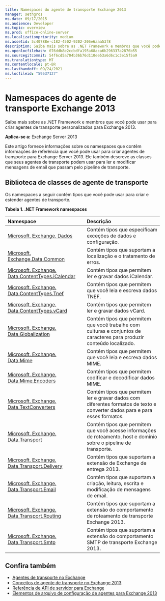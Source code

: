 ```yaml
---
title: Namespaces do agente de transporte Exchange 2013
manager: sethgros
ms.date: 09/17/2015
ms.audience: Developer
ms.topic: overview
ms.prod: office-online-server
ms.localizationpriority: medium
ms.assetid: 5c40788e-c182-4502-9202-206e6aaa53f8
description: Saiba mais sobre as .NET Framework e membros que você pode usar para criar agentes de transporte personalizados para Exchange 2013.
ms.openlocfilehash: 076ddb8e2ccbdfa195a68aca6b296337a2876b55
ms.sourcegitcommit: 54f6cd5a704b36b76d110ee53a6d6c1c3e15f5a9
ms.translationtype: MT
ms.contentlocale: pt-BR
ms.lasthandoff: 09/24/2021
ms.locfileid: "59537127"
---
```

# <a name="transport-agent-namespaces-in-exchange-2013"></a>Namespaces do agente de transporte Exchange 2013

Saiba mais sobre as .NET Framework e membros que você pode usar para criar agentes de transporte personalizados para Exchange 2013.
  
**Aplica-se a:** Exchange Server 2013 
  
Este artigo fornece informações sobre os namespaces que contêm informações de referência que você pode usar para criar agentes de transporte para Exchange Server 2013. Ele também descreve as classes que seus agentes de transporte podem usar para ler e modificar mensagens de email que passam pelo pipeline de transporte.
  
## <a name="transport-agent-class-library"></a>Biblioteca de classes de agente de transporte

Os namespaces a seguir contêm tipos que você pode usar para criar e estender agentes de transporte.

**Tabela 1. .NET Framework namespaces**

|**Namespace**|**Descrição**|
|:-----|:-----|
|[Microsoft. Exchange. Dados](https://msdn.microsoft.com/library/Microsoft.Exchange.Data.aspx) <br/> |Contém tipos que especificam exceções de dados e configuração.  <br/> |
|[Microsoft. Exchange.Data.Common](https://msdn.microsoft.com/library/Microsoft.Exchange.Data.Common.aspx) <br/> |Contém tipos que suportam a localização e o tratamento de erros.  <br/> |
|[Microsoft. Exchange. Data.ContentTypes.iCalendar](https://msdn.microsoft.com/library/Microsoft.Exchange.Data.ContentTypes.iCalendar.aspx) <br/> |Contém tipos que permitem ler e gravar dados iCalendar.  <br/> |
|[Microsoft. Exchange. Data.ContentTypes.Tnef](https://msdn.microsoft.com/library/Microsoft.Exchange.Data.ContentTypes.Tnef.aspx) <br/> |Contém tipos que permitem que você leia e escreva dados TNEF.  <br/> |
|[Microsoft. Exchange. Data.ContentTypes.vCard](https://msdn.microsoft.com/library/Microsoft.Exchange.Data.ContentTypes.vCard.aspx) <br/> |Contém tipos que permitem ler e gravar dados vCard.  <br/> |
|[Microsoft. Exchange. Data.Globalization](https://msdn.microsoft.com/library/Microsoft.Exchange.Data.Globalization.aspx) <br/> |Contém tipos que permitem que você trabalhe com culturas e conjuntos de caracteres para produzir conteúdo localizado.  <br/> |
|[Microsoft. Exchange. Data.Mime](https://msdn.microsoft.com/library/Microsoft.Exchange.Data.Mime.aspx) <br/> |Contém tipos que permitem que você leia e escreva dados MIME.  <br/> |
|[Microsoft. Exchange. Data.Mime.Encoders](https://msdn.microsoft.com/library/Microsoft.Exchange.Data.Mime.Encoders.aspx) <br/> |Contém tipos que permitem codificar e decodificar dados MIME.  <br/> |
|[Microsoft. Exchange. Data.TextConverters](https://msdn.microsoft.com/library/Microsoft.Exchange.Data.TextConverters.aspx) <br/> |Contém tipos que permitem ler e gravar dados com diferentes formatos de texto e converter dados para e para esses formatos.  <br/> |
|[Microsoft. Exchange. Data.Transport](https://msdn.microsoft.com/library/Microsoft.Exchange.Data.Transport.aspx) <br/> |Contém tipos que permitem que você acesse informações de roteamento, host e domínio sobre o pipeline de transporte.  <br/> |
|[Microsoft. Exchange. Data.Transport.Delivery](https://msdn.microsoft.com/library/Microsoft.Exchange.Data.Transport.Delivery.aspx) <br/> |Contém tipos que suportam a extensão de Exchange de entrega 2013.  <br/> |
|[Microsoft. Exchange. Data.Transport.Email](https://msdn.microsoft.com/library/Microsoft.Exchange.Data.Transport.Email.aspx) <br/> |Contém tipos que suportam a criação, leitura, escrita e modificação de mensagens de email.  <br/> |
|[Microsoft. Exchange. Data.Transport.Routing](https://msdn.microsoft.com/library/Microsoft.Exchange.Data.Transport.Routing.aspx) <br/> |Contém tipos que suportam a extensão do comportamento de roteamento de transporte Exchange 2013.  <br/> |
|[Microsoft. Exchange. Data.Transport.Smtp](https://msdn.microsoft.com/library/Microsoft.Exchange.Data.Transport.Smtp.aspx) <br/> |Contém tipos que suportam a extensão do comportamento SMTP de transporte Exchange 2013.  <br/> |
   
## <a name="see-also"></a>Confira também

- [Agentes de transporte no Exchange](transport-agents-in-exchange-2013.md)   
- [Conceitos de agente de transporte no Exchange 2013](transport-agent-concepts-in-exchange-2013.md) 
- 
  [Referência de API de servidor para Exchange](https://msdn.microsoft.com/library/6eddd052-f59f-45b4-b846-7e53d4d7eb16%28Office.15%29.aspx)
- [Elementos de arquivo de configuração de agentes para Exchange 2013](agents-configuration-file-elements-for-exchange-2013.md)
    


